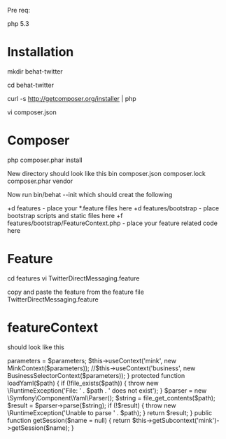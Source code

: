 Pre req:

php 5.3

Installation
================
mkdir behat-twitter

cd behat-twitter

curl -s http://getcomposer.org/installer | php

vi composer.json

Composer
=================
php composer.phar install

New directory should look like this
bin     composer.json   composer.lock   composer.phar   vendor


Now run bin/behat --init which should creat the following

+d features - place your *.feature files here
+d features/bootstrap - place bootstrap scripts and static files here
+f features/bootstrap/FeatureContext.php - place your feature related code here

Feature
================
cd features
vi TwitterDirectMessaging.feature

copy and paste the feature from the feature file TwitterDirectMessaging.feature


featureContext
===============

should look like this

<?php

use Behat\Behat\Context\ClosuredContextInterface,
    Behat\Behat\Context\TranslatedContextInterface,
    Behat\Behat\Context\BehatContext,
    Behat\Behat\Exception\PendingException;
use Behat\Gherkin\Node\PyStringNode,
    Behat\Gherkin\Node\TableNode;

use Behat\MinkExtension\Context\MinkContext;
use Behat\MinkExtension\Context\RawMinkContext;

use Selenium\Client as SeleniumClient;

use OrangeDigital\BusinessSelectorExtension\Context\BusinessSelectorContext;

//
// Require 3rd-party libraries here:
//
require_once 'PHPUnit/Autoload.php';
require_once 'PHPUnit/Framework/Assert/Functions.php';
//

/**
 * Features context.
 */
class FeatureContext extends BehatContext
{
 
    public $output;
    public $parameters;
 
    public function __construct(array $parameters)
    {
        $this->parameters = $parameters;
        $this->useContext('mink', new MinkContext($parameters));
        //$this->useContext('business', new BusinessSelectorContext($parameters));
    }
    
    protected function loadYaml($path) {
        if (!file_exists($path)) {
            throw new \RuntimeException('File: ' . $path . ' does not exist');
        }

        $parser = new \Symfony\Component\Yaml\Parser();

        $string = file_get_contents($path);

        $result = $parser->parse($string);

        if (!$result) {
            throw new \RuntimeException('Unable to parse ' . $path);
        }

        return $result;
    }


    public function getSession($name = null)
    {
      return $this->getSubcontext('mink')->getSession($name);
    } 

